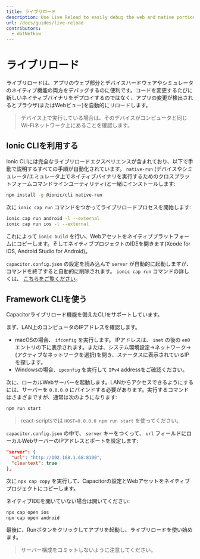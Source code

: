 ```yaml
---
title: ライブリロード
description: Use Live Reload to easily debug the web and native portions of an app on a device or simulator.
url: /docs/guides/live-reload
contributors:
  - dotNetkow
---
```


# ライブリロード

ライブリロードは、アプリのウェブ部分とデバイスハードウェアやシミュレータのネイティブ機能の両方をデバッグするのに便利です。コードを変更するたびに新しいネイティブバイナリをデプロイするのではなく、アプリの変更が検出されるとブラウザ(またはWebビュー)を自動的にリロードします。

> デバイス上で実行している場合は、そのデバイスがコンピュータと同じWi-Fiネットワーク上にあることを確認します。

## Ionic CLIを利用する

Ionic CLIには完全なライブリロードエクスペリエンスが含まれており、以下で手動で説明するすべての手順が自動化されています。 `native-run` (デバイスやシミュレータ/エミュレータ上でネイティブバイナリを実行するためのクロスプラットフォームコマンドラインユーティリティ)と一緒にインストールします:

```bash
npm install -g @ionic/cli native-run
```

次に `ionic cap run` コマンドをつかってライブリロードプロセスを開始します:

```bash
ionic cap run android -l --external
ionic cap run ios -l --external
```

これによって `ionic build` を行い、Webアセットをネイティブプラットフォームにコピーします。そしてネイティブプロジェクトのIDEを開きます(Xcode for iOS, Android Studio for Android)。

`capacitor.config.json` の設定を読み込んで `server` が自動的に起動しますが、コマンドを終了すると自動的に削除されます。 `ionic cap run` コマンドの詳しくは、 [こちらをご覧ください](https://ionicframework.com/docs/cli/commands/capacitor-run)。


## Framework CLIを使う

Capacitorライブリロード機能を備えたCLIをサポートしています。

まず、LAN上のコンピュータのIPアドレスを確認します。

- macOSの場合、 `ifconfig` を実行します。 IPアドレスは、 `inet` の後の `en0` エントリの下に表示されます。または、システム環境設定->ネットワーク->(アクティブなネットワークを選択)を開き、ステータスに表示されているIPを探します。
- Windowsの場合、`ipconfig` を実行して `IPv4` addressをご確認ください。

次に、ローカルWebサーバーを起動します。LANからアクセスできるようにするには、サーバーを `0.0.0.0` にバインドする必要があります。実行するコマンドはさまざまですが、通常は次のようになります:

```bash
npm run start
```

> react-scriptsでは `HOST=0.0.0.0 npm run start` を使ってください。

`capacitor.config.json` の中で、 `server` キーをつくって、 `url` フィールドにローカルWebサーバーのIPアドレスとポートを設定します:

```json
"server": {
  "url": "http://192.168.1.68:8100",
  "cleartext": true
},
```

次に `npx cap copy` を実行して、Capacitorの設定とWebアセットをネイティブプロジェクトにコピーします。

ネイティブIDEを開いていない場合は開いてください:

```bash
npx cap open ios
npx cap open android
```

最後に、Runボタンをクリックしてアプリを起動し、ライブリロードを使い始めます。

> サーバー構成をコミットしないように注意してください。
